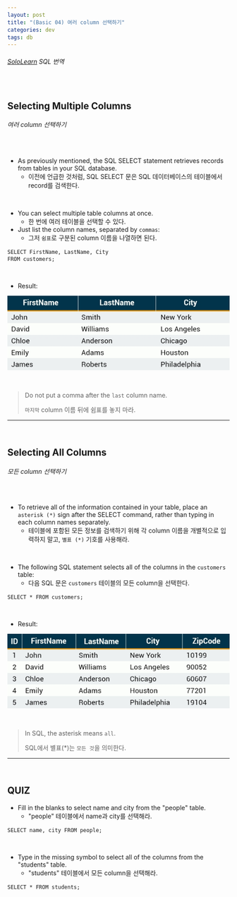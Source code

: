 ```yaml
---
layout: post
title: "(Basic 04) 여러 column 선택하기"
categories: dev
tags: db
---
```


###### [SoloLearn](https://www.sololearn.com/) SQL 번역

<br>

## Selecting Multiple Columns

###### 여러 column 선택하기

<br>

- As previously mentioned, the SQL SELECT statement retrieves records from tables in your SQL database.
  - 이전에 언급한 것처럼, SQL SELECT 문은 SQL 데이터베이스의 테이블에서 record를 검색한다.

<br>

- You can select multiple table columns at once.
  - 한 번에 여러 테이블을 선택할 수 있다.
- Just list the column names, separated by `commas`:
  - 그저 `쉼표`로 구분된 column 이름을 나열하면 된다.

```mysql
SELECT FirstName, LastName, City
FROM customers;
```

<br>

- Result:

![img](/assets/img/sql-sololearn-basic-04-01.png)

<br>

> Do not put a comma after the `last` column name.
>
> `마지막` column 이름 뒤에 쉼표를 놓지 마라.

------

<br>

## Selecting All Columns

###### 모든 column 선택하기

<br>

- To retrieve all of the information contained in your table, place an `asterisk (*)` sign after the SELECT command, rather than typing in each column names separately.
  - 테이블에 포함된 모든 정보를 검색하기 위해 각 column 이름을 개별적으로 입력하지 말고, `별표 (*)` 기호를 사용해라.

<br>

- The following SQL statement selects all of the columns in the `customers` table:
  - 다음 SQL 문은 `customers` 테이블의 모든 column을 선택한다.

```mysql
SELECT * FROM customers;
```

<br>

- Result:

![img](/assets/img/sql-sololearn-basic-04-02.png)

<br>

> In SQL, the asterisk means `all`.
>
> SQL에서 별표(*)는 `모든 것`을 의미한다.

------

<br>

## QUIZ

- Fill in the blanks to select name and city from the "people" table.
  - "people" 테이블에서 name과 city를 선택해라.

```mysql
SELECT name, city FROM people;
```

<br>

- Type in the missing symbol to select all of the columns from the "students" table.
  - "students" 테이블에서 모든 column을 선택해라.

```mysql
SELECT * FROM students;
```

<br>